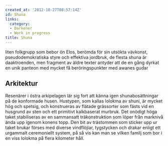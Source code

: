 ```yaml
---
created_at: '2012-10-27T08:57:14Z'
id: Shuna
links:
  category:
  - Darkener
  - Work in progress
title: Shuna
---
```


liten folkgrupp som bebor ön Elos, berömda för sin utsökta vävkonst, pseudodemokratiska styre och
effektiva jordbruk, de flesta shuna är daaktroenden, men fragment av äldre texter antyder att de en
gång dyrkat en unik panteon med mycket få beröringspunkter med awanes gudar

Arkitektur
----------

Resenärer i östra arkipelagen lär sig fort att känna igen shunabosättningar på de konformade husen.
Hustypen, som kallas lolokma av shuni, är mycket hög och spetsig, och konstrueras av flätade
grässorter som fästs vid en husgrund av sten och ett primitivt kalkbaserat murbruk. Det onödigt höga
taket stabiliseras av en sammansatt träkonstruktion som löper från marknivå ända upp igenom konens
topp. Den bit av trästommen som sticker upp ur taket brukar förses med diverse vindflöjlar,
tygstycken och drakar enligt ett urgammalt ceremoniellt system, på så vis kan man se vilken familj
som bor i en viss lolokma på flera kilometer håll.